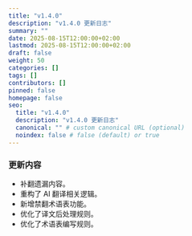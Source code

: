 ```yaml
---
title: "v1.4.0"
description: "v1.4.0 更新日志"
summary: ""
date: 2025-08-15T12:00:00+02:00
lastmod: 2025-08-15T12:00:00+02:00
draft: false
weight: 50
categories: []
tags: []
contributors: []
pinned: false
homepage: false
seo:
  title: "v1.4.0"
  description: "v1.4.0 更新日志"
  canonical: "" # custom canonical URL (optional)
  noindex: false # false (default) or true
---
```


### 更新内容

- 补翻遗漏内容。
- 重构了 AI 翻译相关逻辑。
- 新增禁翻术语表功能。
- 优化了译文后处理规则。
- 优化了术语表编写规则。
